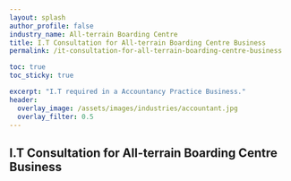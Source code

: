 ```yaml
---
layout: splash 
author_profile: false 
industry_name: All-terrain Boarding Centre
title: I.T Consultation for All-terrain Boarding Centre Business
permalink: /it-consultation-for-all-terrain-boarding-centre-business

toc: true
toc_sticky: true

excerpt: "I.T required in a Accountancy Practice Business."
header:
  overlay_image: /assets/images/industries/accountant.jpg
  overlay_filter: 0.5 
---
```


## I.T Consultation for All-terrain Boarding Centre Business